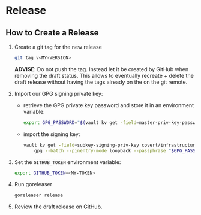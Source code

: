# Release

## How to Create a Release

1. Create a git tag for the new release

   ```sh
   git tag v<MY-VERSION>
   ```

   **ADVISE**: Do not push the tag. Instead let it be created by GitHub when
   removing the draft status. This allows to eventually recreate + delete the
   draft release without having the tags already on the on the git remote.

2. Import our GPG signing private key:
   - retrieve the GPG private key password and store it in an environment
     variable:

       ```sh
       export GPG_PASSWORD="$(vault kv get -field=master-priv-key-password covert/infrastructure/pgp/release@simplesurance.de)"
       ```

   - import the signing key:

       ```sh
       vault kv get -field=subkey-signing-priv-key covert/infrastructure/pgp/release@simplesurance.de | \
           gpg --batch --pinentry-mode loopback --passphrase "$GPG_PASSWORD" --import
       ```

3. Set the `GITHUB_TOKEN` environment variable:

   ```sh
   export GITHUB_TOKEN=<MY-TOKEN>
   ```

4. Run goreleaser

    ```sh
    goreleaser release
    ```

5. Review the draft release on GitHub.
